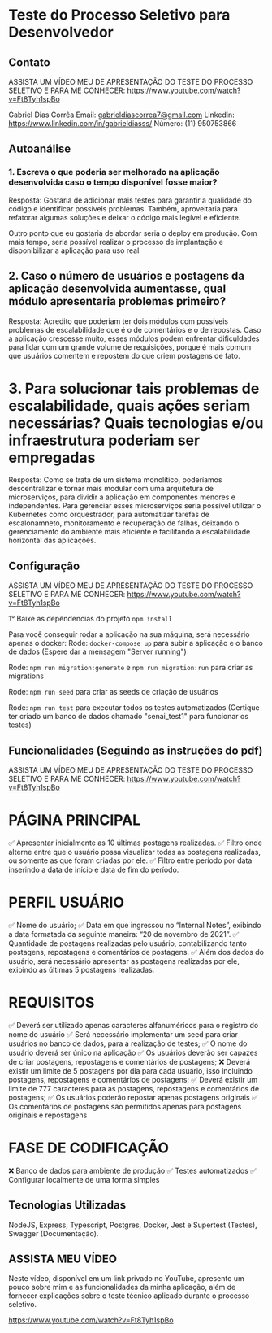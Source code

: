 # Teste do Processo Seletivo para Desenvolvedor

## Contato
ASSISTA UM VÍDEO MEU DE APRESENTAÇÃO DO TESTE DO PROCESSO SELETIVO E PARA ME CONHECER: 
https://www.youtube.com/watch?v=Ft8Tyh1spBo

Gabriel Dias Corrêa
Email: gabrieldiascorrea7@gmail.com
Linkedin: https://www.linkedin.com/in/gabrieldiasss/
Número: (11) 950753866

## Autoanálise

### 1. Escreva o que poderia ser melhorado na aplicação desenvolvida caso o tempo disponível fosse maior?

Resposta: Gostaria de adicionar mais testes para garantir a qualidade do código e identificar possíveis problemas. Também, 
aproveitaria para refatorar algumas soluções e deixar o código mais legível e eficiente.

Outro ponto que eu gostaria de abordar seria o deploy em produção. Com mais tempo, seria possível realizar o processo de 
implantação e disponibilizar a aplicação para uso real.

## 2. Caso o número de usuários e postagens da aplicação desenvolvida aumentasse, qual módulo apresentaria problemas primeiro?

Resposta: Acredito que poderiam ter dois módulos com possíveis problemas de escalabilidade que é o de comentários e o de repostas. Caso a aplicação crescesse muito, esses módulos podem enfrentar dificuldades para lidar com um grande volume de requisições, porque é mais comum que usuários comentem e repostem do que criem postagens de fato.

# 3. Para solucionar tais problemas de escalabilidade, quais ações seriam necessárias? Quais tecnologias e/ou infraestrutura poderiam ser empregadas

Resposta: Como se trata de um sistema monolítico, poderíamos descentralizar e tornar mais modular com uma arquitetura de microserviços, para dividir a aplicação em componentes menores e independentes. Para gerenciar esses microserviços seria possível utilizar o Kubernetes como orquestrador, para automatizar tarefas de escalonamneto, monitoramento e recuperação de falhas, deixando o gerenciamento do ambiente mais eficiente e facilitando a escalabilidade horizontal das aplicações.

## Configuração

ASSISTA UM VÍDEO MEU DE APRESENTAÇÃO DO TESTE DO PROCESSO SELETIVO E PARA ME CONHECER:
https://www.youtube.com/watch?v=Ft8Tyh1spBo

1° Baixe as depêndencias do projeto `npm install`

Para você conseguir rodar a aplicação na sua máquina, será necessário apenas o docker:
Rode: `docker-compose up` para subir a aplicação e o banco de dados (Espere dar a mensagem "Server running")

Rode: `npm run migration:generate` e `npm run migration:run` para criar as migrations

Rode: `npm run seed` para criar as seeds de criação de usuários
 
Rode: `npm run test` para executar todos os testes automatizados  (Certique ter criado um banco de dados chamado "senai_test1" para funcionar os testes)

## Funcionalidades (Seguindo as instruções do pdf)

ASSISTA UM VÍDEO MEU DE APRESENTAÇÃO DO TESTE DO PROCESSO SELETIVO E PARA ME CONHECER:
https://www.youtube.com/watch?v=Ft8Tyh1spBo

# PÁGINA PRINCIPAL

✅ Apresentar inicialmente as 10 últimas postagens realizadas.
✅ Filtro onde alterne entre que o usuário possa visualizar todas as postagens realizadas, ou somente as que foram criadas por ele.
✅ Filtro entre período por data inserindo a data de início e data de fim do período.

# PERFIL USUÁRIO

✅ Nome do usuário;
✅ Data em que ingressou no “Internal Notes”, exibindo a data formatada da seguinte maneira: “20 de novembro de 2021”.
✅ Quantidade de postagens realizadas pelo usuário, contabilizando tanto postagens, repostagens e comentários de postagens.
✅ Além dos dados do usuário, será necessário apresentar as postagens realizadas por 
ele, exibindo as últimas 5 postagens realizadas.

# REQUISITOS

✅ Deverá ser utilizado apenas caracteres alfanuméricos para o registro do nome do 
usuário
✅ Será necessário implementar um seed para criar usuários no banco de dados, para a realização de 
testes;
✅ O nome do usuário deverá ser único na aplicação
✅ Os usuários deverão ser capazes de criar postagens, repostagens e comentários de 
postagens;
❌ Deverá existir um limite de 5 postagens por dia para cada usuário, isso incluindo 
postagens, repostagens e comentários de postagens;
✅ Deverá existir um limite de 777 caracteres para as postagens, repostagens e 
comentários de postagens;
✅ Os usuários poderão repostar apenas postagens originais
✅ Os comentários de postagens são permitidos apenas para postagens originais e 
repostagens

# FASE DE CODIFICAÇÃO

❌ Banco de dados para ambiente de produção
✅ Testes automatizados
✅ Configurar localmente de uma forma simples

## Tecnologias Utilizadas

NodeJS, Express, Typescript, Postgres, Docker, Jest e Supertest (Testes), Swagger (Documentação).

## ASSISTA MEU VÍDEO
Neste vídeo, disponível em um link privado no YouTube, apresento um pouco sobre mim e as funcionalidades da minha aplicação, além de fornecer explicações sobre o teste técnico aplicado durante o processo seletivo.

https://www.youtube.com/watch?v=Ft8Tyh1spBo